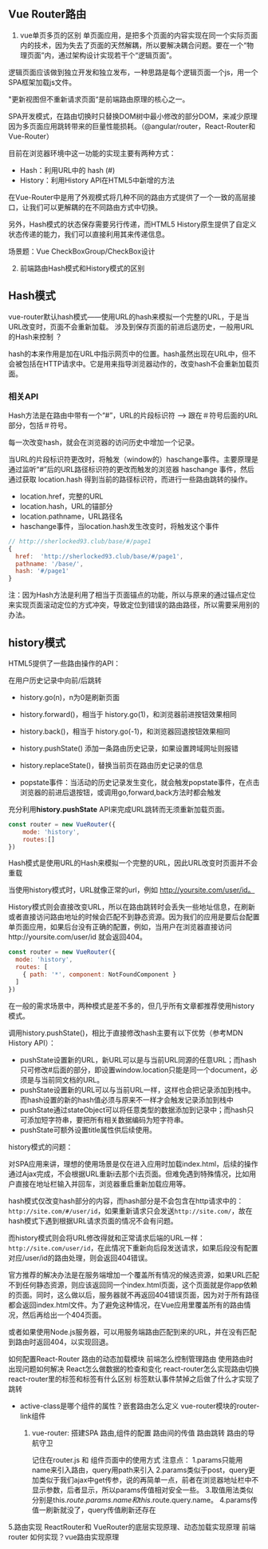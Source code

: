 ## Vue Router路由

1. vue单页多页的区别
单页面应用，是把多个页面的内容实现在同一个实际页面内的技术，因为失去了页面的天然解耦，所以要解决耦合问题。要在一个“物理页面”内，通过架构设计实现若干个“逻辑页面”。

逻辑页面应该做到独立开发和独立发布，一种思路是每个逻辑页面一个js，用一个SPA框架加载js文件。

"更新视图但不重新请求页面“是前端路由原理的核心之一。

SPA开发模式，在路由切换时只替换DOM树中最小修改的部分DOM，来减少原理因为多页面应用跳转带来的巨量性能损耗。（@angular/router，React-Router和 Vue-Router）

目前在浏览器环境中这一功能的实现主要有两种方式：
- Hash：利用URL中的 hash (#)
- History：利用History API在HTML5中新增的方法


在Vue-Router中是用了外观模式将几种不同的路由方式提供了一个一致的高层接口，让我们可以更解耦的在不同路由方式中切换。

另外，Hash模式的状态保存需要另行传递，而HTML5 History原生提供了自定义状态传递的能力，我们可以直接利用其来传递信息。

场景题：Vue CheckBoxGroup/CheckBox设计

2. 前端路由Hash模式和History模式的区别

## Hash模式
vue-router默认hash模式——使用URL的hash来模拟一个完整的URL，于是当URL改变时，页面不会重新加载。
涉及到保存页面的前进后退历史，一般用URL的Hash来控制 ？

hash的本来作用是加在URL中指示网页中的位置。hash虽然出现在URL中，但不会被包括在HTTP请求中。它是用来指导浏览器动作的，改变hash不会重新加载页面。

### 相关API
Hash方法是在路由中带有一个“#”，URL的片段标识符 ——> 跟在＃符号后面的URL部分，包括＃符号。

每一次改变hash，就会在浏览器的访问历史中增加一个记录。

当URL的片段标识符更改时，将触发（window的）haschange事件。主要原理是通过监听“#”后的URL路径标识符的更改而触发的浏览器 haschange 事件，然后通过获取 location.hash 得到当前的路径标识符，而进行一些路由跳转的操作。

- location.href，完整的URL
- location.hash，URL的锚部分
- location.pathname，URL路径名
- haschange事件，当location.hash发生改变时，将触发这个事件

```javascript
// http://sherlocked93.club/base/#/page1
{
  href:  'http://sherlocked93.club/base/#/page1',
  pathname: '/base/',
  hash: '#/page1'
}
```

注：因为Hash方法是利用了相当于页面锚点的功能，所以与原来的通过锚点定位来实现页面滚动定位的方式冲突，导致定位到错误的路由路径，所以需要采用别的办法。

## history模式
HTML5提供了一些路由操作的API：

在用户历史记录中向前/后跳转
- history.go(n)，n为0是刷新页面
- history.forward()，相当于 history.go(1)，和浏览器前进按钮效果相同
- history.back()，相当于 history.go(-1)，和浏览器回退按钮效果相同


- history.pushState() 添加一条路由历史记录，如果设置跨域网址则报错
- history.replaceState()，替换当前页在路由历史记录的信息
- popstate事件：当活动的历史记录发生变化，就会触发popstate事件，在点击浏览器的前进后退按钮，或调用go,forward,back方法时都会触发

充分利用**history.pushState** API来完成URL跳转而无须重新加载页面。
```javascript
const router = new VueRouter({
    mode: 'history',
    routes:[]
})
```
Hash模式是使用URL的Hash来模拟一个完整的URL，因此URL改变时页面并不会重载

当使用history模式时，URL就像正常的url，例如 http://yoursite.com/user/id。

History模式则会直接改变URL，所以在路由跳转时会丢失一些地址信息，在刷新或者直接访问路由地址的时候会匹配不到静态资源。因为我们的应用是要后台配置单页面应用，如果后台没有正确的配置，例如，当用户在浏览器直接访问http://yoursite.com/user/id 就会返回404。

```javascript
const router = new VueRouter({
  mode: 'history',
  routes: [
    { path: '*', component: NotFoundComponent }
  ]
})
```

在一般的需求场景中，两种模式是差不多的，但几乎所有文章都推荐使用history模式。

调用history.pushState()，相比于直接修改hash主要有以下优势（参考MDN History API）：
- pushState设置新的URL，新URL可以是与当前URL同源的任意URL；而hash只可修改#后面的部分，即设置window.location只能是同一个document，必须是与当前同文档的URL。
- pushState设置新的URL可以与当前URL一样，这样也会把记录添加到栈中。而hash设置的新的hash值必须与原来不一样才会触发记录添加到栈中
- pushState通过stateObject可以将任意类型的数据添加到记录中；而hash只可添加短字符串，要把所有相关数据编码为短字符串。
- pushState可额外设置title属性供后续使用。

history模式的问题：

对SPA应用来讲，理想的使用场景是仅在进入应用时加载index.html，后续的操作通过Ajax完成，不会根据URL重新i去那个i去页面。但难免遇到特殊情况，比如用户直接在地址栏输入并回车，浏览器重启重新加载应用等。

hash模式仅改变hash部分的内容，而hash部分是不会包含在http请求中的：
`http://site.com/#/user/id`，如果重新请求只会发送`http://site.com/`，故在hash模式下遇到根据URL请求页面的情况不会有问题。

而history模式则会将URL修改得就和正常请求后端的URL一样：`http://site.com/user/id`，在此情况下重新向后段发送请求，如果后段没有配置对应/user/id的路由处理，则会返回404错误。

官方推荐的解决办法是在服务端增加一个覆盖所有情况的候选资源，如果URL匹配不到任何静态资源，则应该返回同一个index.html页面，这个页面就是你app依赖的页面。同时，这么做以后，服务器就不再返回404错误页面，因为对于所有路径都会返回index.html文件。为了避免这种情况，在Vue应用里覆盖所有的路由情况，然后再给出一个404页面。

或者如果使用Node.js服务器，可以用服务端路由匹配到来的URL，并在没有匹配到路由时返回404，以实现回退。


如何配置React-Router
路由的动态加载模块
前端怎么控制管理路由
使用路由时出现问题如何解决
React怎么做数据的检查和变化
react-router怎么实现路由切换
react-router里的<Link>标签和<a>标签有什么区别
<a>标签默认事件禁掉之后做了什么才实现了跳转

- active-class是哪个组件的属性？嵌套路由怎么定义
vue-router模块的router-link组件


   1. vue-router: 搭建SPA
       路由,组件的配置
       路由间的传值
       路由跳转
       路由的导航守卫

       记住在router.js 和 组件页面中的使用方式
注意点：
1.params只能用name来引入路由，query用path来引入
2.params类似于post，query更加类似于我们ajax中get传参，说的再简单一点，前者在浏览器地址栏中不显示参数，后者显示，所以params传值相对安全一些。
3.取值用法类似分别是this.$route.params.name和this.$route.query.name。
4.params传值一刷新就没了，query传值刷新还存在

5.路由实现
ReactRouter和 VueRouter的底层实现原理、动态加载实现原理
前端router 如何实现？vue路由实现原理